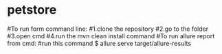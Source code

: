 # petstore
#To run form command line:
#1.clone the repository
#2.go to the folder 
#3.open cmd
#4.run the mvn clean install command
#To run allure report from cmd:
#run this command $ allure serve target/allure-results

